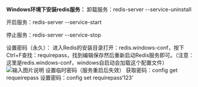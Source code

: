  **Windows环境下安装redis服务：** 
卸载服务：redis-server --service-uninstall

开启服务：redis-server --service-start

停止服务：redis-server --service-stop

设置密码（永久）：
进入Redis的安装目录打开：redis.windows-conf，按下Ctrl+F查找：requirepass，找到编辑保存然后重新启动Redis服务即可。（注意：这里是redis.windows-conf，windows自启动会加载这个配置文件）
![输入图片说明](https://images.gitee.com/uploads/images/2021/0318/134721_b688ba2a_5296156.png "屏幕截图.png")
设置临时密码（服务重启后失效）
获取密码：config get requeirepass 
设置密码：config set requirepass‘123’